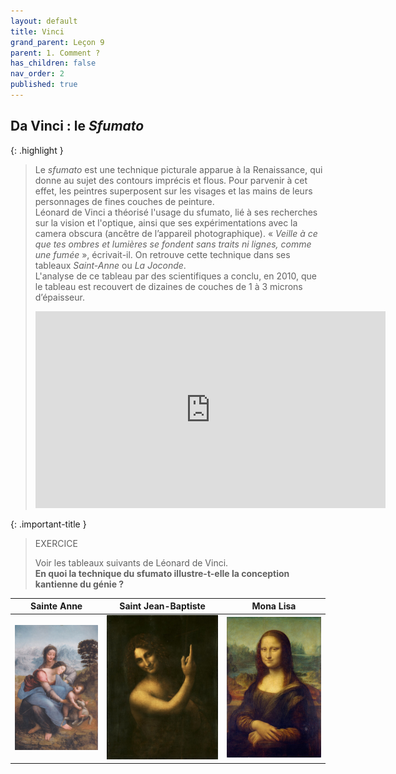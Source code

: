 ```yaml
---
layout: default
title: Vinci
grand_parent: Leçon 9
parent: 1. Comment ?
has_children: false
nav_order: 2
published: true
---
```

## Da Vinci : le *Sfumato*

{: .highlight }
>Le *sfumato* est une technique picturale apparue à la Renaissance, qui donne au sujet des contours imprécis et flous. Pour parvenir à cet effet, les peintres superposent sur les visages et las mains de leurs personnages de fines couches de peinture.  
> Léonard de Vinci a théorisé l'usage du sfumato, lié à ses recherches sur la vision et l'optique, ainsi que ses expérimentations avec la camera obscura (ancêtre de l’appareil photographique). « *Veille à ce que tes ombres et lumières se fondent sans traits ni lignes, comme une fumée* », écrivait-il. On retrouve cette technique dans ses tableaux *Saint-Anne* ou *La Joconde*.  
L'analyse de ce tableau par des scientifiques a conclu, en 2010, que le tableau est recouvert de dizaines de couches de 1 à 3 microns d’épaisseur.   
> <center><iframe width="560" height="315" src="https://www.youtube.com/embed/KZWuQBzYkRs?si=yxTz6ml3TQ33s3zb" title="YouTube video player" frameborder="0" allow="accelerometer; autoplay; clipboard-write; encrypted-media; gyroscope; picture-in-picture; web-share" referrerpolicy="strict-origin-when-cross-origin" allowfullscreen></iframe></center>

{: .important-title }
>EXERCICE
>
> Voir les tableaux suivants de Léonard de Vinci.     
>**En quoi la technique du sfumato illustre-t-elle la conception kantienne du génie ?**


| **Sainte Anne** | **Saint Jean-Baptiste** | **Mona Lisa** |
|-------|-------|-------|
|  <a href="../../assets/img/art/vinci-anne.jpeg" target="_blank"><img src="../../assets/img/art/vinci-anne.jpeg" style="zoom:26%;" /></a>    |  <a href="../../assets/img/art/vinci-baptist.jpeg" target="_blank"><img src="../../assets/img/art/vinci-baptist.jpeg" style="zoom:30%;" /></a>   |  <a href="../../assets/img/art/vinci-joconde.jpeg" target="_blank"><img src="../../assets/img/art/vinci-joconde.jpeg" style="zoom:30%;" /></a>    |

